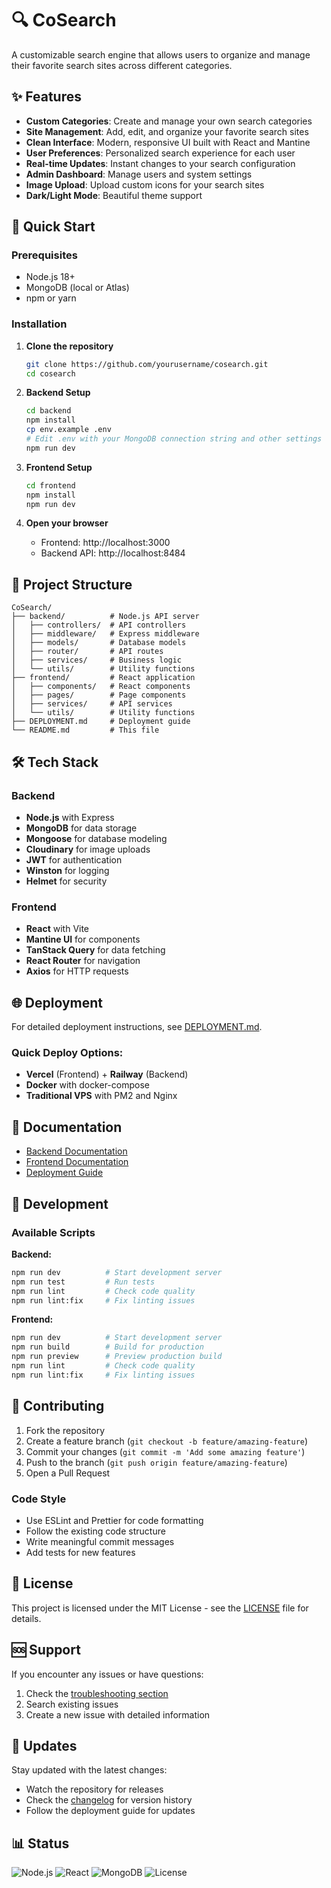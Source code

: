 # 🔍 CoSearch

A customizable search engine that allows users to organize and manage their favorite search sites across different categories.

## ✨ Features

- **Custom Categories**: Create and manage your own search categories
- **Site Management**: Add, edit, and organize your favorite search sites
- **Clean Interface**: Modern, responsive UI built with React and Mantine
- **User Preferences**: Personalized search experience for each user
- **Real-time Updates**: Instant changes to your search configuration
- **Admin Dashboard**: Manage users and system settings
- **Image Upload**: Upload custom icons for your search sites
- **Dark/Light Mode**: Beautiful theme support

## 🚀 Quick Start

### Prerequisites
- Node.js 18+
- MongoDB (local or Atlas)
- npm or yarn

### Installation

1. **Clone the repository**
   ```bash
   git clone https://github.com/yourusername/cosearch.git
   cd cosearch
   ```

2. **Backend Setup**
   ```bash
   cd backend
   npm install
   cp env.example .env
   # Edit .env with your MongoDB connection string and other settings
   npm run dev
   ```

3. **Frontend Setup**
   ```bash
   cd frontend
   npm install
   npm run dev
   ```

4. **Open your browser**
   - Frontend: http://localhost:3000
   - Backend API: http://localhost:8484

## 📁 Project Structure

```
CoSearch/
├── backend/          # Node.js API server
│   ├── controllers/  # API controllers
│   ├── middleware/   # Express middleware
│   ├── models/       # Database models
│   ├── router/       # API routes
│   ├── services/     # Business logic
│   └── utils/        # Utility functions
├── frontend/         # React application
│   ├── components/   # React components
│   ├── pages/        # Page components
│   ├── services/     # API services
│   └── utils/        # Utility functions
├── DEPLOYMENT.md     # Deployment guide
└── README.md         # This file
```

## 🛠️ Tech Stack

### Backend
- **Node.js** with Express
- **MongoDB** for data storage
- **Mongoose** for database modeling
- **Cloudinary** for image uploads
- **JWT** for authentication
- **Winston** for logging
- **Helmet** for security

### Frontend
- **React** with Vite
- **Mantine UI** for components
- **TanStack Query** for data fetching
- **React Router** for navigation
- **Axios** for HTTP requests

## 🌐 Deployment

For detailed deployment instructions, see [DEPLOYMENT.md](./DEPLOYMENT.md).

### Quick Deploy Options:
- **Vercel** (Frontend) + **Railway** (Backend)
- **Docker** with docker-compose
- **Traditional VPS** with PM2 and Nginx

## 📖 Documentation

- [Backend Documentation](./backend/README.md)
- [Frontend Documentation](./frontend/README.md)
- [Deployment Guide](./DEPLOYMENT.md)

## 🔧 Development

### Available Scripts

**Backend:**
```bash
npm run dev          # Start development server
npm run test         # Run tests
npm run lint         # Check code quality
npm run lint:fix     # Fix linting issues
```

**Frontend:**
```bash
npm run dev          # Start development server
npm run build        # Build for production
npm run preview      # Preview production build
npm run lint         # Check code quality
npm run lint:fix     # Fix linting issues
```

## 🤝 Contributing

1. Fork the repository
2. Create a feature branch (`git checkout -b feature/amazing-feature`)
3. Commit your changes (`git commit -m 'Add some amazing feature'`)
4. Push to the branch (`git push origin feature/amazing-feature`)
5. Open a Pull Request

### Code Style
- Use ESLint and Prettier for code formatting
- Follow the existing code structure
- Write meaningful commit messages
- Add tests for new features

## 📄 License

This project is licensed under the MIT License - see the [LICENSE](LICENSE) file for details.

## 🆘 Support

If you encounter any issues or have questions:
1. Check the [troubleshooting section](./DEPLOYMENT.md#troubleshooting)
2. Search existing issues
3. Create a new issue with detailed information

## 🔄 Updates

Stay updated with the latest changes:
- Watch the repository for releases
- Check the [changelog](./CHANGELOG.md) for version history
- Follow the deployment guide for updates

## 📊 Status

![Node.js](https://img.shields.io/badge/Node.js-18+-green)
![React](https://img.shields.io/badge/React-18.2.0-blue)
![MongoDB](https://img.shields.io/badge/MongoDB-5.0+-green)
![License](https://img.shields.io/badge/License-MIT-yellow) 